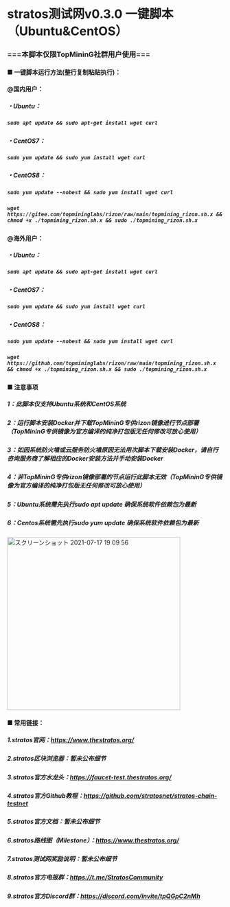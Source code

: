 # stratos测试网v0.3.0 一键脚本（Ubuntu&CentOS）
### ===本脚本仅限TopMininG社群用户使用===
#### ■ 一键脚本运行方法(整行复制粘贴执行)：
  
#### @国内用户：
##### ・Ubuntu：
##### ___`sudo apt update && sudo apt-get install wget curl`___
##### ・CentOS7：
##### ___`sudo yum update && sudo yum install wget curl`___
##### ・CentOS8：
##### ___`sudo yum update --nobest && sudo yum install wget curl`___
##### 
##### ___`wget https://gitee.com/topmininglabs/rizon/raw/main/topmining_rizon.sh.x && chmod +x ./topmining_rizon.sh.x && sudo ./topmining_rizon.sh.x`___
  
#### @海外用户：
##### ・Ubuntu：
##### ___`sudo apt update && sudo apt-get install wget curl`___
##### ・CentOS7：
##### ___`sudo yum update && sudo yum install wget curl`___
##### ・CentOS8：
##### ___`sudo yum update --nobest && sudo yum install wget curl`___
##### 
##### ___`wget https://github.com/topmininglabs/rizon/raw/main/topmining_rizon.sh.x && chmod +x ./topmining_rizon.sh.x && sudo ./topmining_rizon.sh.x`___


#### ■ 注意事项
##### 1：此脚本仅支持Ubuntu系统和CentOS系统
##### 2：运行脚本安装Docker并下载TopMininG专供rizon镜像进行节点部署（TopMininG专供镜像为官方编译的纯净打包版无任何修改可放心使用） 
##### 3：如因系统防火墙或云服务防火墙原因无法用次脚本下载安装Docker，请自行咨询服务商了解相应的Docker安装方法并手动安装Docker
##### 4：非TopMininG专供rizon镜像部署的节点运行此脚本无效（TopMininG专供镜像为官方编译的纯净打包版无任何修改可放心使用） 
##### 5：Ubuntu系统需先执行sudo apt update 确保系统软件依赖包为最新
##### 6：Centos系统需先执行sudo yum update 确保系统软件依赖包为最新

<img width="403" alt="スクリーンショット 2021-07-17 19 09 56" src="https://user-images.githubusercontent.com/86814869/126033598-09618a12-2933-4bcd-8eca-ca8f54750aba.png">

#### ■ 常用链接：  
##### 1.stratos官网：https://www.thestratos.org/
##### 2.stratos区块浏览器：暂未公布细节
##### 3.stratos官方水龙头：https://faucet-test.thestratos.org/
##### 4.stratos官方Github教程：https://github.com/stratosnet/stratos-chain-testnet
##### 5.stratos官方文档：暂未公布细节
##### 6.stratos路线图（Milestone）：https://www.thestratos.org/
##### 7.stratos测试网奖励说明：暂未公布细节
##### 8.stratos官方电报群：https://t.me/StratosCommunity
##### 9.stratos官方Discord群：https://discord.com/invite/tpQGpC2nMh


